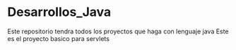# Desarrollos_Java
Este repositorio tendra todos los proyectos que haga con lenguaje java
Este es el proyecto basico para servlets
